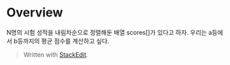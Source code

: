 # Overview

N명의 시험 성적을 내림차순으로 정렬해둔 배열 scores[]가 있다고 하자. 우리는 a등에서 b등까지의 평균 점수를 계산하고 싶다. 






> Written with [StackEdit](https://stackedit.io/).
<!--stackedit_data:
eyJoaXN0b3J5IjpbLTEwNjg0NTE0ODVdfQ==
-->